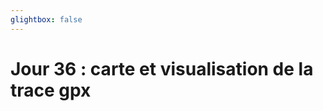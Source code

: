 ```yaml
---
glightbox: false
---
```


# Jour 36 : carte et visualisation de la trace gpx

<style> #map { width: auto; height: 400px; margin: 0;} </style>

<div id="map"></div>

<script> 
var mygpxurl = "/f3/fr/assets/gpx/GPX36.gpx";
</script>

<script src="/f3/fr/javascripts/mygpx.js"> </script>
